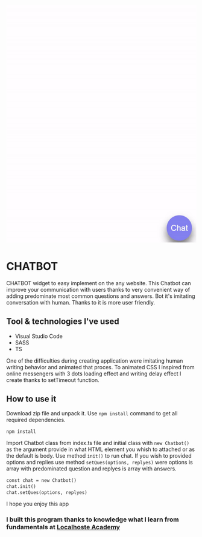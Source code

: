 # ![cover](/Chatbot.gif)



# CHATBOT

CHATBOT widget to easy implement on the any website. 
This Chatbot can improve your communication with users thanks to very convenient way of adding predominate most common questions and answers.
Bot it's imitating conversation with human. Thanks to it is more user friendly.

## Tool & technologies I've used

- Visual Studio Code
- SASS
- TS

One of the difficulties during creating application were imitating human writing behavior and animated that proces. To animated CSS I inspired from online messengers with 3 dots loading effect and writing delay effect I create thanks to setTimeout function.


## How to use it

Download zip file and unpack it. 
Use `npm install` command to get all required dependencies.
```
npm install
```

Import Chatbot class from index.ts file and initial class with `new Chatbot()` as the argument provide in what HTML element you whish to attached or as the default is body. Use method `init()` to run chat. If you wish to provided options and replies use method `setQues(options, replyes)` were options is array with predominated question and replyes is array with answers.
```
const chat = new Chatbot()
chat.init()
chat.setQues(options, replyes)
```
I hope you enjoy this app

### I built this program thanks to knowledge what I learn from fundamentals at [Localhoste Academy](https://academy.localhost-group.com/)
